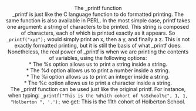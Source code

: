 <center>The _printf function
<div>_printf is just like the C language function to do formatted printing. The same function is also available in PERL.
In the most simple case, printf takes one argument: a string of characters to be printed. This string is composed of characters, each of which is printed exactly as it appears. So <code>_printf("xyz");</code> would simply print an x, then a y, and finally a z. This is not exactly formatted printing, but it is still the basis of what _printf does.
<div>Nonetheless, the real power of _printf is when we are printing the contents of variables, using the following options:
<div>* The %s option allows us to print a string inside a string.
<div>* The %d option allows us to print a number inside a string.
<div>* The %i option allows us to print an integer inside a string.
<div>* The %c option allows us to print a character inside a string.
<div>The _printf function can be used just like the original printf. For instance, when typing: <code>_printf("This is the %d%ith cohort of %sSchool%c", 1, 1, "Holberton ", '.');</code>
we get: This is the 11th cohort of Holberton School.